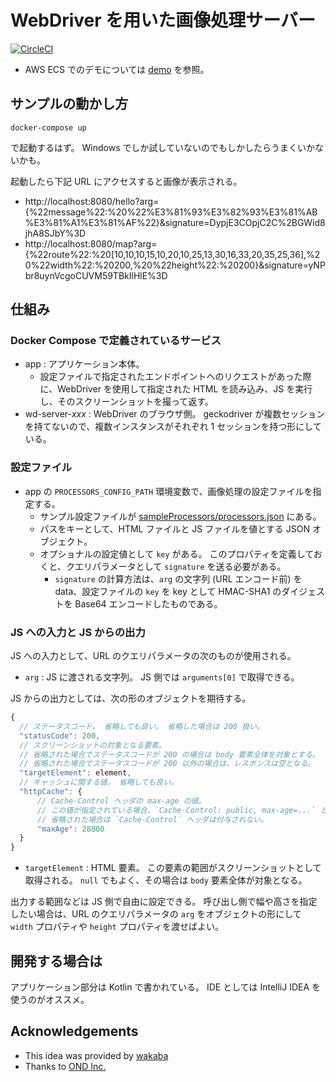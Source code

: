 WebDriver を用いた画像処理サーバー
==========

[![CircleCI](https://circleci.com/gh/nobuoka/wd-image-processor.svg?style=svg)](https://circleci.com/gh/nobuoka/wd-image-processor)

* AWS ECS でのデモについては [demo](./demo/README.markdown) を参照。

## サンプルの動かし方

```
docker-compose up
```

で起動するはず。 Windows でしか試していないのでもしかしたらうまくいかないかも。

起動したら下記 URL にアクセスすると画像が表示される。

* http://localhost:8080/hello?arg={%22message%22:%20%22%E3%81%93%E3%82%93%E3%81%AB%E3%81%A1%E3%81%AF%22}&signature=DypjE3COpjC2C%2BGWid8jhA8SJbY%3D
* http://localhost:8080/map?arg={%22route%22:%20[10,10,10,15,10,20,10,25,13,30,16,33,20,35,25,36],%20%22width%22:%20200,%20%22height%22:%20200}&signature=yNPbr8uynVcgoCUVM59TBkIlHlE%3D

## 仕組み

### Docker Compose で定義されているサービス

* app : アプリケーション本体。
    * 設定ファイルで指定されたエンドポイントへのリクエストがあった際に、WebDriver を使用して指定された HTML を読み込み、JS を実行し、そのスクリーンショットを撮って返す。
* wd-server-*xxx* : WebDriver のブラウザ側。 geckodriver が複数セッションを持てないので、複数インスタンスがそれぞれ 1 セッションを持つ形にしている。

### 設定ファイル

* app の `PROCESSORS_CONFIG_PATH` 環境変数で、画像処理の設定ファイルを指定する。
    * サンプル設定ファイルが [sampleProcessors/processors.json](./sampleProcessors/processors.json) にある。
    * パスをキーとして、HTML ファイルと JS ファイルを値とする JSON オブジェクト。
    * オプショナルの設定値として `key` がある。 このプロパティを定義しておくと、クエリパラメータとして `signature` を送る必要がある。
        * `signature` の計算方法は、`arg` の文字列 (URL エンコード前) を data、設定ファイルの `key` を key として HMAC-SHA1 のダイジェストを Base64 エンコードしたものである。

### JS への入力と JS からの出力

JS への入力として、URL のクエリパラメータの次のものが使用される。

* `arg` : JS に渡される文字列。 JS 側では `arguments[0]` で取得できる。

JS からの出力としては、次の形のオブジェクトを期待する。

```javascript
{
  // ステータスコード。 省略しても良い。 省略した場合は 200 扱い。
  "statusCode": 200,
  // スクリーンショットの対象となる要素。
  // 省略された場合でステータスコードが 200 の場合は body 要素全体を対象とする。
  // 省略された場合でステータスコードが 200 以外の場合は、レスポンスは空となる。
  "targetElement": element,
  // キャッシュに関する値。 省略しても良い。
  "httpCache": {
      // Cache-Control ヘッダの max-age の値。
      // この値が指定されている場合、`Cache-Control: public, max-age=...` というヘッダが付与される。
      // 省略された場合は `Cache-Control` ヘッダは付与されない。
      "maxAge": 28800
  }
}
```

* `targetElement` : HTML 要素。 この要素の範囲がスクリーンショットとして取得される。 `null` でもよく、その場合は `body` 要素全体が対象となる。

出力する範囲などは JS 側で自由に設定できる。
呼び出し側で幅や高さを指定したい場合は、URL のクエリパラメータの `arg` をオブジェクトの形にして
`width` プロパティや `height` プロパティを渡せばよい。

## 開発する場合は

アプリケーション部分は Kotlin で書かれている。
IDE としては IntelliJ IDEA を使うのがオススメ。

## Acknowledgements

* This idea was provided by [wakaba](https://github.com/wakaba)
* Thanks to [OND Inc.](https://ond-inc.com/)
